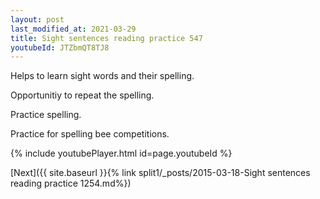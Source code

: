 ```yaml
---
layout: post
last_modified_at: 2021-03-29
title: Sight sentences reading practice 547
youtubeId: JTZbmQT8TJ8
---
```

 
 
Helps to learn sight words and their spelling.

Opportunitiy to repeat the spelling. 

Practice spelling. 
 
Practice for spelling bee competitions. 
 
{% include youtubePlayer.html id=page.youtubeId %}
 
 

[Next]({{ site.baseurl }}{% link  split1/_posts/2015-03-18-Sight sentences reading practice 1254.md%})
 
